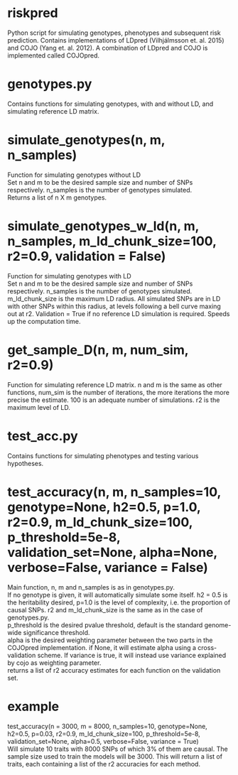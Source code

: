 # riskpred
Python script for simulating genotypes, phenotypes and subsequent risk prediction.
Contains implementations of LDpred (Vilhjálmsson et. al. 2015) and COJO (Yang et. al. 2012).
A combination of LDpred and COJO is implemented called COJOpred.

# genotypes.py
Contains functions for simulating genotypes, with and without LD, and simulating reference LD matrix.

# simulate_genotypes(n, m, n_samples)
Function for simulating genotypes without LD  
Set n and m to be the desired sample size and number of SNPs respectively. n_samples is the number of genotypes simulated.  
Returns a list of n X m genotypes.  

# simulate_genotypes_w_ld(n, m, n_samples, m_ld_chunk_size=100, r2=0.9, validation = False)  
Function for simulating genotypes with LD  
Set n and m to be the desired sample size and number of SNPs respectively. n_samples is the number of genotypes simulated.  
m_ld_chunk_size is the maximum LD radius. All simulated SNPs are in LD with other SNPs within this radius, at levels following a bell curve maxing out at r2. Validation = True if no reference LD simulation is required. Speeds up the computation time.  

# get_sample_D(n, m, num_sim, r2=0.9)
Function for simulating reference LD matrix.
n and m is the same as other functions, num_sim is the number of iterations, the more iterations the more precise the estimate. 100 is an adequate number of simulations. r2 is the maximum level of LD.

# test_acc.py
Contains functions for simulating phenotypes and testing various hypotheses.

# test_accuracy(n, m, n_samples=10, genotype=None, h2=0.5, p=1.0, r2=0.9, m_ld_chunk_size=100, p_threshold=5e-8, validation_set=None, alpha=None, verbose=False, variance = False)
Main function, n, m and n_samples is as in genotypes.py.  
If no genotype is given, it will automatically simulate some itself. h2 = 0.5 is the heritability desired, p=1.0 is the level of complexity, i.e. the proportion of causal SNPs. r2 and m_ld_chunk_size is the same as in the case of genotypes.py.  
p_threshold is the desired pvalue threshold, default is the standard genome-wide significance threshold.  
alpha is the desired weighting parameter between the two parts in the COJOpred implementation. if None, it will estimate alpha using a cross-validation scheme. If variance is true, it will instead use variance explained by cojo as weighting parameter.  
returns a list of r2 accuracy estimates for each function on the validation set.

# example
test_accuracy(n = 3000, m = 8000, n_samples=10, genotype=None, h2=0.5, p=0.03, r2=0.9, m_ld_chunk_size=100, p_threshold=5e-8, validation_set=None, alpha=0.5, verbose=False, variance = True)  
Will simulate 10 traits with 8000 SNPs of which 3% of them are causal. The sample size used to train the models will be 3000. This will return a list of traits, each containing a list of the r2 accuracies for each method.
